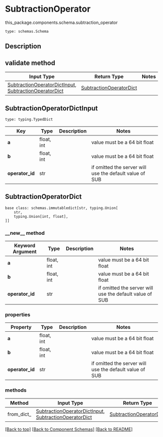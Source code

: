 # SubtractionOperator
this_package.components.schema.subtraction_operator
```
type: schemas.Schema
```

## Description


## validate method
Input Type | Return Type | Notes
------------ | ------------- | -------------
[SubtractionOperatorDictInput](#subtractionoperatordictinput), [SubtractionOperatorDict](#subtractionoperatordict) | [SubtractionOperatorDict](#subtractionoperatordict) |

## SubtractionOperatorDictInput
```
type: typing.TypedDict
```
Key | Type |  Description | Notes
------------ | ------------- | ------------- | -------------
**a** | float, int |  | value must be a 64 bit float
**b** | float, int |  | value must be a 64 bit float
**operator_id** | str |  | if omitted the server will use the default value of SUB

## SubtractionOperatorDict
```
base class: schemas.immutabledict[str, typing.Union[
    str,
    typing.Union[int, float],
]]

```
### &lowbar;&lowbar;new&lowbar;&lowbar; method
Keyword Argument | Type | Description | Notes
---------------- | ---- | ----------- | -----
**a** | float, int |  | value must be a 64 bit float
**b** | float, int |  | value must be a 64 bit float
**operator_id** | str |  | if omitted the server will use the default value of SUB

### properties
Property | Type | Description | Notes
-------- | ---- | ----------- | -----
**a** | float, int |  | value must be a 64 bit float
**b** | float, int |  | value must be a 64 bit float
**operator_id** | str |  | if omitted the server will use the default value of SUB

### methods
Method | Input Type | Return Type | Notes
------ | ---------- | ----------- | ------
from_dict_ | [SubtractionOperatorDictInput](#subtractionoperatordictinput), [SubtractionOperatorDict](#subtractionoperatordict) | [SubtractionOperatorDict](#subtractionoperatordict) | a constructor

[[Back to top]](#top) [[Back to Component Schemas]](../../../README.md#Component-Schemas) [[Back to README]](../../../README.md)
